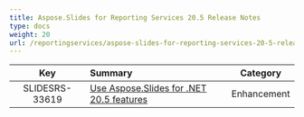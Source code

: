 ```yaml
---
title: Aspose.Slides for Reporting Services 20.5 Release Notes
type: docs
weight: 20
url: /reportingservices/aspose-slides-for-reporting-services-20-5-release-notes/
---
```


|**Key** |**Summary** |**Category** |
| :-: | :- | :-: |
|SLIDESRS-33619|[Use Aspose.Slides for .NET 20.5 features](https://docs.aspose.com/display/slidesnet/Aspose.Slides+for+.NET+20.5+Release+Notes)|Enhancement|


